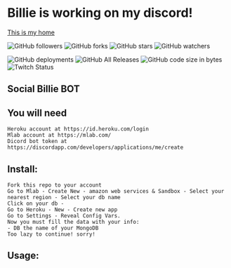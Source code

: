 # Billie is working on my discord!
[This is my home](https://discord.gg/r7pqSAE)


![GitHub followers](https://img.shields.io/github/followers/rgvylar?style=social)
![GitHub forks](https://img.shields.io/github/forks/rgvylar/billie?style=social)
![GitHub stars](https://img.shields.io/github/stars/rgvylar/billie?style=social)
![GitHub watchers](https://img.shields.io/github/watchers/rgvylar/billie?style=social)

![GitHub deployments](https://img.shields.io/github/deployments/rgvylar/billie/billie-the-bot)
![GitHub All Releases](https://img.shields.io/github/downloads/rgvylar/billie/total)
![GitHub code size in bytes](https://img.shields.io/github/languages/code-size/rgvylar/billie)
![Twitch Status](https://img.shields.io/twitch/status/rgvylar)

## Social Billie BOT

## You will need
```
Heroku account at https://id.heroku.com/login
Mlab account at https://mlab.com/
Dicord bot token at https://discordapp.com/developers/applications/me/create
```
## Install:
```
Fork this repo to your account
Go to Mlab - Create New - amazon web services & Sandbox - Select your nearest region - Select your db name
Click on your db - 
Go to Heroku - New - Create new app
Go to Settings - Reveal Config Vars.
Now you must fill the data with your info:
- DB the name of your MongoDB 
Too lazy to continue! sorry!
```
## Usage:
```
```
